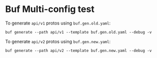 # Buf Multi-config test

To generate `api/v1` protos using `buf.gen.old.yaml`:

```
buf generate --path api/v1 --template buf.gen.old.yaml --debug -v
```

To generate `api/v2` protos using `buf.gen.new.yaml`:

```
buf generate --path api/v2 --template buf.gen.new.yaml --debug -v
```